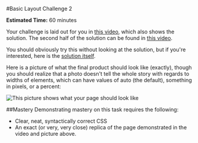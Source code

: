 #Basic Layout Challenge 2

**Estimated Time:** 60 minutes

Your challenge is laid out for you in [this video](http://www.youtube.com/watch?v=LRwon0Jd1Hc), which also shows the solution. The second half of the solution can be found in [this video](http://www.youtube.com/watch?v=iEN4pZ2z3T4).

You should obviously try this without looking at the solution, but if you're interested, here is the [solution itself](https://github.com/christensenacademy/christensen-academy/blob/master/modules/css-layouts/challenges/basic-layout-challenge-2.html).

Here is a picture of what the final product should look like (exactly), though you should realize that a photo doesn't tell the whole story with regards to widths of elements, which can have values of auto (the default), something in pixels, or a percent:

![This picture shows what your page should look like](https://raw.github.com/christensenacademy/christensen-academy/master/modules/css-layouts/challenges/basic-layout-challenge-2.png)

##Mastery
Demonstrating mastery on this task requires the following:
* Clear, neat, syntactically correct CSS
* An exact (or very, very close) replica of the page demonstrated in the video and picture above.